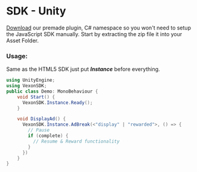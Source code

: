 # SDK - Unity

[Download](https://github.com/vexongames/unity-sdk/archive/refs/heads/main.zip) our premade plugin, C# namespace so you won't need to setup the JavaScript SDK manually. Start by extracting the zip file it into your Asset Folder.

### Usage:

Same as the HTML5 SDK just put **_Instance_** before everything.

```csharp
using UnityEngine;
using VexonSDK;
public class Demo: MonoBehaviour {
    void Start() {
      VexonSDK.Instance.Ready();
    }

    void DisplayAd() {
      VexonSDK.Instance.AdBreak(<"display" | "rewarded">, () => {
        // Pause
        if (complete) {
          // Resume & Reward functionality
        }
      })
    }
}
```
